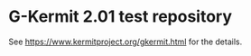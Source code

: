 # G-Kermit 2.01 test repository

See <https://www.kermitproject.org/gkermit.html> for the details.

